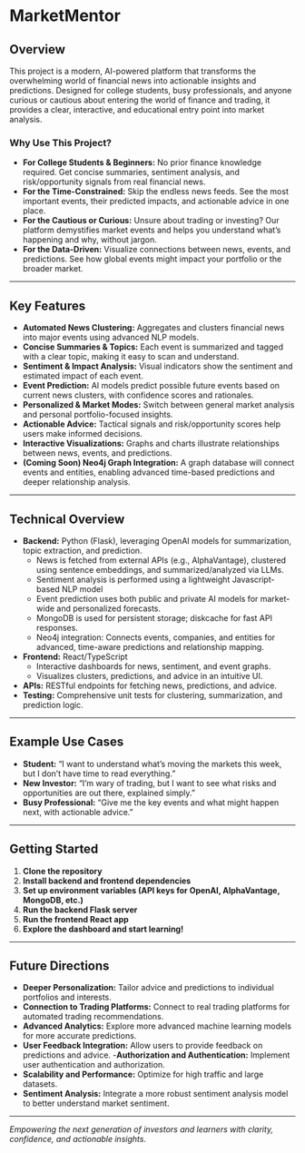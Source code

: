 # MarketMentor

## Overview

This project is a modern, AI-powered platform that transforms the overwhelming world of financial news into actionable insights and predictions. Designed for college students, busy professionals, and anyone curious or cautious about entering the world of finance and trading, it provides a clear, interactive, and educational entry point into market analysis.

### Why Use This Project?

- **For College Students & Beginners:** No prior finance knowledge required. Get concise summaries, sentiment analysis, and risk/opportunity signals from real financial news.
- **For the Time-Constrained:** Skip the endless news feeds. See the most important events, their predicted impacts, and actionable advice in one place.
- **For the Cautious or Curious:** Unsure about trading or investing? Our platform demystifies market events and helps you understand what’s happening and why, without jargon.
- **For the Data-Driven:** Visualize connections between news, events, and predictions. See how global events might impact your portfolio or the broader market.

---

## Key Features

- **Automated News Clustering:** Aggregates and clusters financial news into major events using advanced NLP models.
- **Concise Summaries & Topics:** Each event is summarized and tagged with a clear topic, making it easy to scan and understand.
- **Sentiment & Impact Analysis:** Visual indicators show the sentiment and estimated impact of each event.
- **Event Prediction:** AI models predict possible future events based on current news clusters, with confidence scores and rationales.
- **Personalized & Market Modes:** Switch between general market analysis and personal portfolio-focused insights.
- **Actionable Advice:** Tactical signals and risk/opportunity scores help users make informed decisions.
- **Interactive Visualizations:** Graphs and charts illustrate relationships between news, events, and predictions.
- **(Coming Soon) Neo4j Graph Integration:** A graph database will connect events and entities, enabling advanced time-based predictions and deeper relationship analysis.

---

## Technical Overview

- **Backend:** Python (Flask), leveraging OpenAI models for summarization, topic extraction, and prediction.
    - News is fetched from external APIs (e.g., AlphaVantage), clustered using sentence embeddings, and summarized/analyzed via LLMs.
    - Sentiment analysis is performed using a lightweight Javascript-based NLP model 
    - Event prediction uses both public and private AI models for market-wide and personalized forecasts.
    - MongoDB is used for persistent storage; diskcache for fast API responses.
    - Neo4j integration: Connects events, companies, and entities for advanced, time-aware predictions and relationship mapping.
- **Frontend:** React/TypeScript
    - Interactive dashboards for news, sentiment, and event graphs.
    - Visualizes clusters, predictions, and advice in an intuitive UI.
- **APIs:** RESTful endpoints for fetching news, predictions, and advice.
- **Testing:** Comprehensive unit tests for clustering, summarization, and prediction logic.

---

## Example Use Cases

- **Student:** “I want to understand what’s moving the markets this week, but I don’t have time to read everything.”
- **New Investor:** “I’m wary of trading, but I want to see what risks and opportunities are out there, explained simply.”
- **Busy Professional:** “Give me the key events and what might happen next, with actionable advice.”

---

## Getting Started

1. **Clone the repository**
2. **Install backend and frontend dependencies**
3. **Set up environment variables (API keys for OpenAI, AlphaVantage, MongoDB, etc.)**
4. **Run the backend Flask server**
5. **Run the frontend React app**
6. **Explore the dashboard and start learning!**

---

## Future Directions

- **Deeper Personalization:** Tailor advice and predictions to individual portfolios and interests.
- **Connection to Trading Platforms:** Connect to real trading platforms for automated trading recommendations.
- **Advanced Analytics:** Explore more advanced machine learning models for more accurate predictions.
- **User Feedback Integration:** Allow users to provide feedback on predictions and advice.
-**Authorization and Authentication:** Implement user authentication and authorization.
- **Scalability and Performance:** Optimize for high traffic and large datasets.
- **Sentiment Analysis:** Integrate a more robust sentiment analysis model to better understand market sentiment.

---

*Empowering the next generation of investors and learners with clarity, confidence, and actionable insights.*